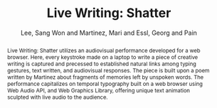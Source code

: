 --- 
  title: "Live Writing: Shatter" 
  abstract: "Live Writing: Shatter utilizes an audiovisual performance developed for a web browser. Here, every keystroke made on a laptop to write a piece of creative writing is captured and precessed to established natural links among typing gestures, text written, and audiovisual responses. The piece is built upon a poem written by Martinez about fragments of memories left by unspoken words. The performance capitalizes on temporal typography built on a web browser using Web Audio API, and Web Graphics Library, offering unique text animation sculpted with live audio to the audience." 
  address: "Atlanta, Georgia" 
  author: "Lee, Sang Won and Martinez, Mari and Essl, Georg and Pain" 
  booktitle: "Proceedings of the International Web Audio Conference" 
  editor: "Freeman, Jason and Lerch, Alexander and Paradis, Matthew" 
  month: "Proceedings of the International Web Audio Conference"
  pages: "48109" 
  publisher: "Georgia Tech" 
  series: "WAC '16"
  type: "Performance"  
  year: "2016" 
  id: "2016_EA_82" 
  tags: year2016 
  pdflink: /_data/papers/pdf/2016/2016_82.pdf
  ISSN: Can't find it!
---